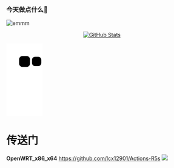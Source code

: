 ### 今天做点什么🔞
![emmm](![hello](https://views.whatilearened.today/views/github/lcx12901/deplives.svg))

<p align="center">
    <a href="https://github.com/lcx12901">
      <img alt="GitHub Stats" src="https://github-readme-stats.vercel.app/api?username=lcx12901&include_all_commits=true&count_private=false&bg_color=30,e96443,904e95&title_color=fff&text_color=fff" />
    </a>
</p>

![](https://raw.githubusercontent.com/DHDAXCW/DHDAXCW/output/github-snake.svg)

# 传送门

**OpenWRT_x86_x64** https://github.com/lcx12901/Actions-R5s       <img src="https://img.shields.io/github/downloads/lcx12901/Actions-R5s/total.svg?style=for-the-badge&color=32C955"/>

